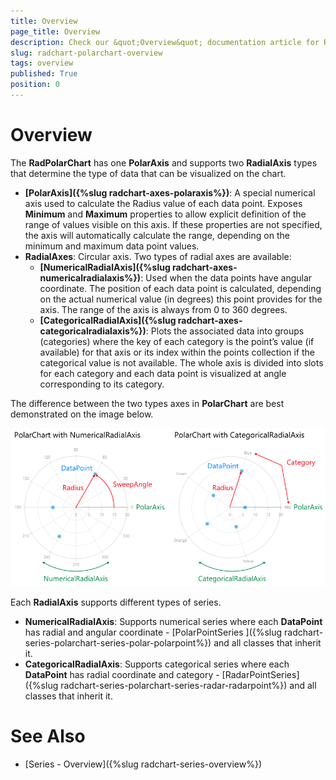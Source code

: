 ```yaml
---
title: Overview
page_title: Overview
description: Check our &quot;Overview&quot; documentation article for RadChart for UWP control.
slug: radchart-polarchart-overview
tags: overview
published: True
position: 0
---
```


# Overview

The **RadPolarChart** has one **PolarAxis** and supports two **RadialAxis** types that determine the type of data that can be visualized on the chart.

* **[PolarAxis]({%slug radchart-axes-polaraxis%})**: A special numerical axis used to calculate the Radius value of each data point. Exposes **Minimum** and **Maximum** properties to allow explicit definition of the range of values visible on this axis. If these properties are not specified, the axis will automatically calculate the range, depending on the minimum and maximum
data point values.
* **RadialAxes**: Circular axis. Two types of radial axes are available:
	* **[NumericalRadialAxis]({%slug radchart-axes-numericalradialaxis%})**: Used when the data points have angular coordinate. The position of each data point is calculated, depending on the actual numerical value (in degrees) this point provides for the axis. The range of the axis is always from 0 to 360 degrees.
	* **[CategoricalRadialAxis]({%slug radchart-axes-categoricalradialaxis%})**: Plots the associated data into groups (categories) where the key of each category is the point’s value (if available) for that axis or its index within the points collection if the categorical value is not available. The whole axis is divided into slots for each category and each data point is visualized at angle corresponding to its category.

The difference between the two types axes in **PolarChart** are best demonstrated on the image below.

![Polar Chart Overview](images/PolarChartOverview.png)

Each **RadialAxis** supports different types of series.

* **NumericalRadialAxis**: Supports numerical series where each **DataPoint** has radial and angular coordinate - [PolarPointSeries ]({%slug radchart-series-polarchart-series-polar-polarpoint%}) and all classes that inherit it.
* **CategoricalRadialAxis**: Supports categorical series where each **DataPoint** has radial coordinate and category - [RadarPointSeries]({%slug radchart-series-polarchart-series-radar-radarpoint%}) and all classes that inherit it.

# See Also

 * [Series - Overview]({%slug radchart-series-overview%})
